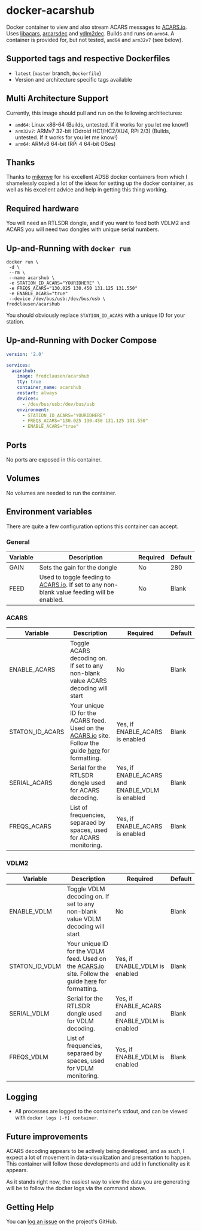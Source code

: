 # docker-acarshub

Docker container to view and also stream ACARS messages to [ACARS.io](http://acars.io). Uses [libacars](https://github.com/szpajder/libacars), [arcarsdec](https://github.com/TLeconte/acarsdec) and [vdlm2dec](https://github.com/TLeconte/vdlm2dec). Builds and runs on `arm64`. A container is provided for, but not tested, `amd64` and `arm32v7` (see below).

## Supported tags and respective Dockerfiles

* `latest` (`master` branch, `Dockerfile`)
* Version and architecture specific tags available

## Multi Architecture Support

Currently, this image should pull and run on the following architectures:

* `amd64`: Linux x86-64 (Builds, untested. If it works for you let me know!)
* `arm32v7`: ARMv7 32-bit (Odroid HC1/HC2/XU4, RPi 2/3) (Builds, untested. If it works for you let me know!)
* `arm64`: ARMv8 64-bit (RPi 4 64-bit OSes)

## Thanks

Thanks to [mikenye](https://github.com/mikenye) for his excellent ADSB docker containers from which I shamelessly copied a lot of the ideas for setting up the docker container, as well as his excellent advice and help in getting this thing working.

## Required hardware

You will need an RTLSDR dongle, and if you want to feed both VDLM2 and ACARS you will need two dongles with unique serial numbers. 

## Up-and-Running with `docker run`

```shell
docker run \
 -d \
 --rm \
 --name acarshub \
 -e STATION_ID_ACARS="YOURIDHERE" \
 -e FREQS_ACARS="130.025 130.450 131.125 131.550"
 -e ENABLE_ACARS="true"
 --device /dev/bus/usb:/dev/bus/usb \
fredclausen/acarshub
```

You should obviously replace `STATION_ID_ACARS` with a unique ID for your station.

## Up-and-Running with Docker Compose

```yaml
version: '2.0'

services:
  acarshub:
    image: fredclausen/acarshub
    tty: true
    container_name: acarshub
    restart: always
    devices:
      - /dev/bus/usb:/dev/bus/usb
    environment:
      - STATION_ID_ACARS="YOURIDHERE"
      - FREQS_ACARS="130.025 130.450 131.125 131.550"
      - ENABLE_ACARS="true"
```

## Ports

No ports are exposed in this container.

## Volumes

No volumes are needed to run the container.

## Environment variables

There are quite a few configuration options this container can accept. 

### General

| Variable | Description | Required | Default |
|----------|-------------|---------|--------|
| GAIN     | Sets the gain for the dongle | No | 280 |
| FEED     | Used to toggle feeding to [ACARS.io](http://acars.io). If set to any non-blank value feeding will be enabled. | No | Blank |

### ACARS

| Variable | Description | Required | Default |
|----------|-------------|---------|--------|
| ENABLE_ACARS | Toggle ACARS decoding on. If set to any non-blank value ACARS decoding will start | No | Blank |
| STATON_ID_ACARS | Your unique ID for the ACARS feed. Used on the [ACARS.io](http://acars.io) site. Follow the guide [here](https://app.airframes.io/about) for formatting. | Yes, if ENABLE_ACARS is enabled | Blank |
| SERIAL_ACARS | Serial for the RTLSDR dongle used for ACARS decoding. | Yes, if ENABLE_ACARS and ENABLE_VDLM is enabled | Blank |
| FREQS_ACARS | List of frequencies, separaed by spaces, used for ACARS monitoring. | Yes, if ENABLE_ACARS is enabled | Blank |

### VDLM2

| Variable | Description | Required | Default |
|----------|-------------|---------|--------|
| ENABLE_VDLM | Toggle VDLM decoding on. If set to any non-blank value VDLM decoding will start | No | Blank |
| STATON_ID_VDLM  | Your unique ID for the VDLM  feed. Used on the [ACARS.io](http://acars.io) site. Follow the guide [here](https://app.airframes.io/about) for formatting. | Yes, if ENABLE_VDLM is enabled | Blank |
| SERIAL_VDLM  | Serial for the RTLSDR dongle used for VDLM decoding. | Yes, if ENABLE_ACARS and ENABLE_VDLM is enabled | Blank |
| FREQS_VDLM  | List of frequencies, separaed by spaces, used for VDLM monitoring. | Yes, if ENABLE_VDLM is enabled | Blank |

## Logging

* All processes are logged to the container's stdout, and can be viewed with `docker logs [-f] container`.

## Future improvements

ACARS decoding appears to be actively being developed, and as such, I expect a lot of movement in data-visualization and presentation to happen. This container will follow those developments and add in functionality as it appears.

As it stands right now, the easiest way to view the data you are generating will be to follow the docker logs via the command above. 

## Getting Help

You can [log an issue](https://github.com/fredclausen/docker-acarshub/issues) on the project's GitHub.
